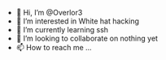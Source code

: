 - 👋 Hi, I’m @Overlor3
- 👀 I’m interested in White hat hacking
- 🌱 I’m currently learning ssh
- 💞️ I’m looking to collaborate on nothing yet
- 📫 How to reach me ...

<!---
Overlor3/Overlor3 is a ✨ special ✨ repository because its `README.md` (this file) appears on your GitHub profile.
You can click the Preview link to take a look at your changes.
--->
